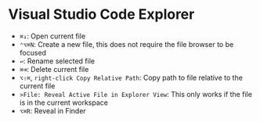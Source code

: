 # Visual Studio Code Explorer

- `⌘↓`: Open current file
- `⌃⌥⌘N`: Create a new file, this does not require the file browser to be focused
- `↩`: Rename selected file
- `⌘⌫`: Delete current file
- `⌥⇧⌘`, `right-click Copy Relative Path`: Copy path to file relative to the current file
- `>File: Reveal Active File in Explorer View`: This only works if the file is in the current workspace
- `⌥⌘R`: Reveal in Finder